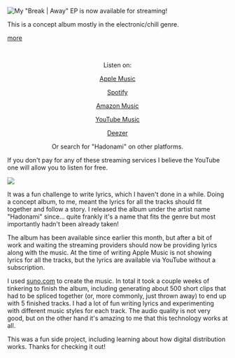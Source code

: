 
<!-- Copyright 2024 Phil Thompson. All Rights Reserved.  As noted in the License section of this repository's readme.md file, this file and its corresponding public HTML file, and all other articles, article files, and images, are distributed under traditional copyright.  The repository source code and other files are distributed under the MIT license. -->

[//]: # (gen-title: My Electronic/Chill Album "Break | Away")

[//]: # (gen-title-url: My-Electronic-Chill-Album-Break-Away)

[//]: # (gen-keywords: music, streaming, album, ep, release, apple music, spotify, amazon music, youtube, deezer)

[//]: # (gen-description: Links for listening to my new EP "Break | Away".)

[//]: # (gen-meta-end)

<a href="${THIS_ARTICLE}"><img style="float: left" class="width-resp-50-100" src="${SITE_ROOT_REL}/s/img/2024/break-away-album-art-sm.jpg"/></a> My "Break | Away" EP is now available for streaming!

This is a concept album mostly in the electronic/chill genre.

[more](more://)

<p style="clear:both">&nbsp;</p>

<div style="text-align:center">
<p>Listen on:</p>
<p><a target="_blank" href="https://music.apple.com/us/album/break-away-ep/1756326001">Apple Music</a></p>
<p><a target="_blank" href="https://open.spotify.com/album/4RKFSxDJvs9pkRywd2FrZ6?si=-b4MFfO4QvaGKqJ4uN0UMg">Spotify</a></p>
<p><a target="_blank" href="https://music.amazon.com/albums/B0D94RGB42">Amazon Music</a></p>
<p><a target="_blank" href="https://music.youtube.com/playlist?list=OLAK5uy_k5h1XLTJtPqql9pCNn2KI6kThT-CIJXMg">YouTube Music</a></p>
<p><a target="_blank" href="https://deezer.page.link/htZKr4JAQj7oawbw7">Deezer</a></p>
<p>Or search for "Hadonami" on other platforms.</p>
</div>

If you don't pay for any of these streaming services I believe the YouTube one will allow you to listen for free.

<img class="width-100 center-block" src="${SITE_ROOT_REL}/s/img/2024/break-away-album-art.jpg"/>

It was a fun challenge to write lyrics, which I haven't done in a while.  Doing a concept album, to me, meant the lyrics for all the tracks should fit together and follow a story.  I released the album under the artist name "Hadonami" since... quite frankly it's a name that fits the genre but most importantly hadn't been already taken!

The album has been available since earlier this month, but after a bit of work and waiting the streaming providers should now be providing lyrics along with the music.  At the time of writing Apple Music is not showing lyrics for all the tracks, but
the lyrics are available via YouTube without a subscription.

I used <a target='_blank' href="https://suno.com/home">suno.com</a> to create the music.  In total it took a couple weeks of tinkering to finish the album, including generating about 500 short clips that had to be spliced together (or, more commonly, just thrown away) to end up with 5 finished tracks.  I had a lot of fun writing lyrics and experimenting with different music styles for each track.  The audio quality is not very good, but on the other hand it's amazing to me that this technology works at all.

This was a fun side project, including learning about how digital distribution works.  Thanks for checking it out!
